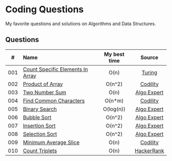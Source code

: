 # Coding Questions

My favorite questions and solutions on Algorithms and Data Structures.

## Questions

| #   | Name                                    | My best time | Source                    |
|:---:|:----------------------------------------|:------------:|:-------------------------:|
| 001 | [Count Specific Elements In Array][001] | O(n)         | [Turing][Turing]          |
| 002 | [Product of Array][002]                 | O(n^2)       | [Codility][Codility]      |
| 003 | [Two Number Sum][003]                   | O(n)         | [Algo Expert][AlgoExpert] |
| 004 | [Find Common Characters][004]           | O(n*m)       | [Codility][Codility]      |
| 005 | [Binary Search][005]                    | O(log(n))    | [Algo Expert][AlgoExpert] |
| 006 | [Bubble Sort][006]                      | O(n^2)       | [Algo Expert][AlgoExpert] |
| 007 | [Insertion Sort][007]                   | O(n^2)       | [Algo Expert][AlgoExpert] |
| 008 | [Selection Sort][008]                   | O(n^2)       | [Algo Expert][AlgoExpert] |
| 009 | [Minimum Average Slice][009]            | O(n)         | [Codility][Codility]      |
| 010 | [Count Triplets][010]                   | O(n)         | [HackerRank][HackerRank]  |

[AlgoExpert]: https://www.algoexpert.io/

[HackerRank]: https://www.hackerrank.com/

[Codility]: https://www.codility.com/

[Turing]: https://www.turing.com/

[001]: questions/001-CountSpecificElementsInArray.md

[002]: questions/002-ProductOfArray.md

[003]: questions/003-TwoNumberSum.md

[004]: questions/004-FindCommonCharacters.md

[005]: questions/005-BinarySearch.md

[006]: questions/006-BubbleSort.md

[007]: questions/007-InsertionSort.md

[008]: questions/008-SelectionSort.md

[009]: questions/009-MinimumAverageSlice.md

[010]: questions/010-CountTriplets.md
